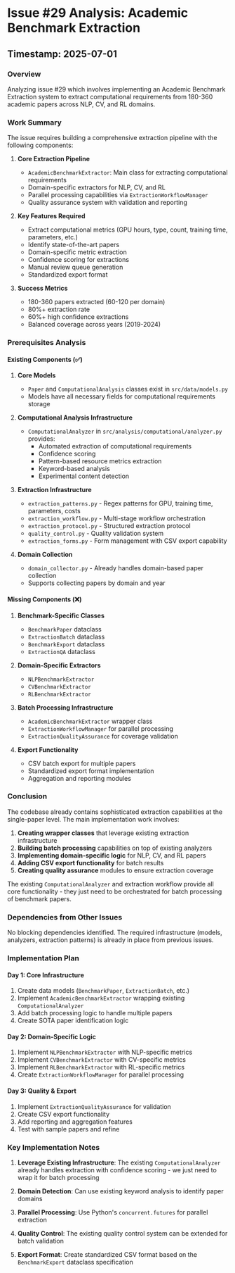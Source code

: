 # Issue #29 Analysis: Academic Benchmark Extraction

## Timestamp: 2025-07-01

### Overview
Analyzing issue #29 which involves implementing an Academic Benchmark Extraction system to extract computational requirements from 180-360 academic papers across NLP, CV, and RL domains.

### Work Summary

The issue requires building a comprehensive extraction pipeline with the following components:

1. **Core Extraction Pipeline**
   - `AcademicBenchmarkExtractor`: Main class for extracting computational requirements
   - Domain-specific extractors for NLP, CV, and RL
   - Parallel processing capabilities via `ExtractionWorkflowManager`
   - Quality assurance system with validation and reporting

2. **Key Features Required**
   - Extract computational metrics (GPU hours, type, count, training time, parameters, etc.)
   - Identify state-of-the-art papers
   - Domain-specific metric extraction
   - Confidence scoring for extractions
   - Manual review queue generation
   - Standardized export format

3. **Success Metrics**
   - 180-360 papers extracted (60-120 per domain)
   - 80%+ extraction rate
   - 60%+ high confidence extractions
   - Balanced coverage across years (2019-2024)

### Prerequisites Analysis

#### Existing Components (✅)

1. **Core Models**
   - `Paper` and `ComputationalAnalysis` classes exist in `src/data/models.py`
   - Models have all necessary fields for computational requirements storage

2. **Computational Analysis Infrastructure**
   - `ComputationalAnalyzer` in `src/analysis/computational/analyzer.py` provides:
     - Automated extraction of computational requirements
     - Confidence scoring
     - Pattern-based resource metrics extraction
     - Keyword-based analysis
     - Experimental content detection

3. **Extraction Infrastructure**
   - `extraction_patterns.py` - Regex patterns for GPU, training time, parameters, costs
   - `extraction_workflow.py` - Multi-stage workflow orchestration
   - `extraction_protocol.py` - Structured extraction protocol
   - `quality_control.py` - Quality validation system
   - `extraction_forms.py` - Form management with CSV export capability

4. **Domain Collection**
   - `domain_collector.py` - Already handles domain-based paper collection
   - Supports collecting papers by domain and year

#### Missing Components (❌)

1. **Benchmark-Specific Classes**
   - `BenchmarkPaper` dataclass
   - `ExtractionBatch` dataclass
   - `BenchmarkExport` dataclass
   - `ExtractionQA` dataclass

2. **Domain-Specific Extractors**
   - `NLPBenchmarkExtractor`
   - `CVBenchmarkExtractor`
   - `RLBenchmarkExtractor`

3. **Batch Processing Infrastructure**
   - `AcademicBenchmarkExtractor` wrapper class
   - `ExtractionWorkflowManager` for parallel processing
   - `ExtractionQualityAssurance` for coverage validation

4. **Export Functionality**
   - CSV batch export for multiple papers
   - Standardized export format implementation
   - Aggregation and reporting modules

### Conclusion

The codebase already contains sophisticated extraction capabilities at the single-paper level. The main implementation work involves:

1. **Creating wrapper classes** that leverage existing extraction infrastructure
2. **Building batch processing** capabilities on top of existing analyzers
3. **Implementing domain-specific logic** for NLP, CV, and RL papers
4. **Adding CSV export functionality** for batch results
5. **Creating quality assurance** modules to ensure extraction coverage

The existing `ComputationalAnalyzer` and extraction workflow provide all core functionality - they just need to be orchestrated for batch processing of benchmark papers.

### Dependencies from Other Issues

No blocking dependencies identified. The required infrastructure (models, analyzers, extraction patterns) is already in place from previous issues.

### Implementation Plan

#### Day 1: Core Infrastructure
1. Create data models (`BenchmarkPaper`, `ExtractionBatch`, etc.)
2. Implement `AcademicBenchmarkExtractor` wrapping existing `ComputationalAnalyzer`
3. Add batch processing logic to handle multiple papers
4. Create SOTA paper identification logic

#### Day 2: Domain-Specific Logic
1. Implement `NLPBenchmarkExtractor` with NLP-specific metrics
2. Implement `CVBenchmarkExtractor` with CV-specific metrics
3. Implement `RLBenchmarkExtractor` with RL-specific metrics
4. Create `ExtractionWorkflowManager` for parallel processing

#### Day 3: Quality & Export
1. Implement `ExtractionQualityAssurance` for validation
2. Create CSV export functionality
3. Add reporting and aggregation features
4. Test with sample papers and refine

### Key Implementation Notes

1. **Leverage Existing Infrastructure**: The existing `ComputationalAnalyzer` already handles extraction with confidence scoring - we just need to wrap it for batch processing

2. **Domain Detection**: Can use existing keyword analysis to identify paper domains

3. **Parallel Processing**: Use Python's `concurrent.futures` for parallel extraction

4. **Quality Control**: The existing quality control system can be extended for batch validation

5. **Export Format**: Create standardized CSV format based on the `BenchmarkExport` dataclass specification
